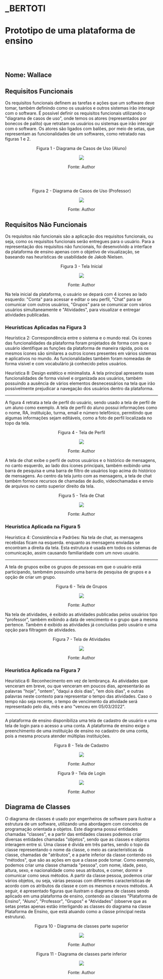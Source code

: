 # _BERTOTI
# Prototipo de uma plataforma de ensino
<br><br>

## Nome: Wallace
## Requisitos Funcionais

Os requisitos funcionais definem as tarefas e ações que um software deve tomar, também definindo como os usuários e outros sistemas irão interagir com o software.
É possível definir os requisitos funcionais utilizando o "diagrama de casos de uso", onde temos os atores (representados por bonecos de palito) que retratam os usuários
ou sistemas que irão interagir com o software. Os atores são ligados com balões, por meio de setas, que representam as funcionalidades de um softwares, como retratado
nas figuras 1 e 2.
<br>


<p align="center">Figura 1 - Diagrama de Casos de Uso (Aluno) </p>

 <div align="center"> 
<img src="https://user-images.githubusercontent.com/91164489/157929197-510fe614-6bbb-4818-bb5f-d2a1367c8b40.PNG" />
 </div> 
  
<p align="center">Fonte: Author </p> 
  <br>
  <br>
  
  <p align="center">Figura 2 - Diagrama de Casos de Uso (Professor) </p>
  
  <div align="center"> 
  <img src="https://user-images.githubusercontent.com/91164489/157933047-f1e074fd-e518-474a-857b-e1051da65310.PNG" />
   </div>
   
   <p align="center">Fonte: Author </p>

   ## Requisitos Não Funcionais
   
   Os requisitos não funcionais são a aplicação dos requisitos funcionais, ou seja, como os requisitos funcionais serão entregues para o usuário. Para a representação dos
   requisitos não funcionais, foi desenvolvido a interface da plataforma de ensino apenas com o objetivo de visualização, se baseando nas heurísticas de usabilidade de
   Jakob Nielsen.
   
   
   
   <p align="center"> Figura 3 - Tela Inicial </p>
   
   <div align="center">
   <img src="https://user-images.githubusercontent.com/91164489/157936210-8a141475-d5ac-4a25-b188-c9204925f35a.PNG" />
   </div>
   
   <p align="center">Fonte: Author </p>
   
   Na tela inicial da plataforma, o usuário se depará com 4 ícones ao lado esquerdo: "Conta" para acessar e editar o seu perfil, "Chat" para se comunicar com outros
   usuários, "Grupos" para se comunicar com vários usuários simultaneamente e "Atividades", para visualizar e entregar atividades publícadas.
   
   ### Heurísticas Aplicadas na Figura 3
   Heurística 2: Correspondência entre o sistema e o mundo real. Os ícones das funcionalidades da plataforma foram projetados de forma com que o usuário identifique
   as funções da plataforma de maneira rápida, pois os mesmos ícones são similares a outros ícones presentes em vários sistemas e aplicativos no mundo. As funcionalidades
   também foram nomeadas de forma visível e com vocabulário já conhecido pelos usuários.
   
   Heurística 8: Design estético e minimalista. A tela principal apresenta suas funcionalidades de forma visível e organizada aos usuários, também possuindo a ausência
   de vários elementos desnecessários na tela que irão possívelmente prejudicar a navegação dos usuários dentro da plataforma.
   
  -----------------------------------------------------------------------------------------------------------------------------------------------------------------------------
  
   A figura 4 retrata a tela de perfil do usuário, sendo usado a tela de perfil de um aluno como exemplo. A tela de perfil do aluno possui informações como o nome, RA,
   instituição, turma, email e número telefônico, permitindo que algumas informações sejam editáveis, como a foto de perfil localizada no topo da tela.
  
  
   <p align="center"> Figura 4 - Tela de Perfil </p>
  
   <div align="center">
   <img src="https://user-images.githubusercontent.com/91164489/157964167-9068ce54-6c1b-4b4a-b165-c032ab72de78.PNG" />
   </div>
   
   <p align="center">Fonte: Author </p>
   
   A tela de chat exibe o perfil de outros usuários e o histórico de mensagens, no canto esquerdo, ao lado dos ícones principais, também exibindo uma barra de pesquisa e 
   uma barra de filtro de usuários logo acima do histórico de mensagens. Ao centro da tela junto com as mensagens, a tela de chat também fornece recursos de chamadas de
   áudio, videochamadas e envio de arquivos no canto superior direito da tela.
   
   
   
    
   <p align="center"> Figura 5 - Tela de Chat </p>
    
   <div align="center">
   <img src="https://user-images.githubusercontent.com/91164489/157976201-a05430fe-3279-44e4-af74-6596dd1c53c5.PNG" />
   </div>
  
   <p align="center">Fonte: Author </p>
   
   
   
   ### Heurística Aplicada na Figura 5
   Heurística 4: Consistência e Padrões: Na tela de chat, as mensagens recebidas ficam na esquerda. enquanto as mensagens enviadas se encontram a direita da tela.
   Esta estrutura é usada em todos os sistemas de comunicação, assim causando familiaridade com um novo usuário.
   
   -----------------------------------------------------------------------------------------------------------------------------------------------------------------------------
   
   A tela de grupos exibe os grupos de pessoas em que o usuário está participando, tambmém possuindo uma barra de pesquisa de grupos e a opção de criar um grupo.
   
   
   
   
   <p align="center"> Figura 6 - Tela de Grupos </p>
   
   <div align="center">
   <img src="https://user-images.githubusercontent.com/91164489/157978022-ce3136fe-94f5-425f-b9fe-1ca9cddb1484.PNG" />
   </div>
 
   <p align="center">Fonte: Author </p>  
   
   Na tela de atividades, é exibido as atividades publicadas pelos usuários tipo "professor", também exibindo a data de vencimento e o grupo que a mesma pertence.
   Também é exibido as atividades já concluídas pelo usuário e uma opção para filtragem de atividades.
   
   



  <p align="center"> Figura 7 - Tela de Atividades </p>
    
  <div align="center">
  <img src="https://user-images.githubusercontent.com/91164489/157980871-c9cd546b-36f0-4889-add2-b88245cdcbb8.PNG" />
  </div>
  
   <p align="center">Fonte: Author </p>  
   
   
   
   ### Heurística Aplicada na Figura 7
   
   Heurística 6: Reconhecimento em vez de lembrança. As atividades que venceram em breve, ou que venceram em poucos dias, apresentarão as palavras "hoje", "ontem", "daqui a dois    dias", "em dois dias", e outras palavras neste contexto para representar o tempo das atividades. Caso o tempo não seja recente, o tempo de vencimento da atividade será          representado pelo dia, mês e ano "venceu em 05/03/2022".
   
   --------------- -------------------------------------------------------------------------------------------------------------------------------------------------------------
   
   
   A plataforma de ensino disponibiliza uma tela de cadastro de usuário e uma tela de login para o acesso a uma conta. A plataforma de ensino exige o preenchimento de uma
   instituição de ensino no cadastro de uma conta, pois a mesma procura atender múltiplas instituições.
   
   
   
   
   <p align="center"> Figura 8 - Tela de Cadastro </p>
   
   <div align="center">
   <img src="https://user-images.githubusercontent.com/91164489/157984079-af135aaa-6f00-41ca-969d-0103d9ab0d39.PNG" />
   </div>
   
   <p align="center">Fonte: Author </p> 
    
    
    
   <p align="center"> Figura 9 - Tela de Login </p>
       
   <div align="center">
   <img src="https://user-images.githubusercontent.com/91164489/157984220-94c8994c-c950-42ac-90fa-bbd530652fdf.PNG" />
   </div>
   
   <p align="center">Fonte: Author </p>
   
   
   ## Diagrama de Classes
   
   O diagrama de classes é usado por engenheiros de software para ilustrar a estrutura de um software, utilizando uma abordagem com conceitos de programação orientada a
   objetos. Este diagrama possui entidades chamadas "classes", e a partir das entidades classes podemos criar diversas entidades chamadas "objetos", sendo que as classes e      objetos interagem entre si. Uma classe é divida
   em três partes, sendo o topo da classe representando o nome da classe, o meio as características da classe, chamadas de "atributos", e a parte inferior da classe contendo
   os "métodos", que são as ações em que a classe pode tomar. Como exemplo, podemos criar uma classe chamada "pessoa", com nome, idade, peso, altura, sexo, e nacionalidade
   como seus atributos, e comer, dormir e comunicar como seus métodos. A partir da classe pessoa, podemos criar vários objetos, ou seja, várias pessoas com diferentes  características de acordo com os atributos da classe e com os mesmos e novos métodos.
   A seguir, é apresentado figuras que ilustram o diagrama de classes sendo aplicado em uma plataforma de ensino, contendo as classes "Plataforma de Ensino", "Aluno", 
   "Professor", "Grupos" e "Atividades" (observe que as setas pretas apenas estão interligando as classes do diagrama na classe Plataforma de Ensino, que está atuando
   como a classe principal nesta estrutura).
   
   
   
   
   
   <p align="center"> Figura 10 - Diagrama de classes parte superior </p>
   
   <div align="center">
   <img src="https://user-images.githubusercontent.com/91164489/157986705-dfa63931-a16f-4d38-8c49-e291f70cb662.PNG" />
   </div>
   
   <p align="center">Fonte: Author </p>
   
   
   <p align="center"> Figura 11 - Diagrama de classes parte inferior </p>
   
   <div align="center">
   <img src="https://user-images.githubusercontent.com/91164489/157987140-de9d9b26-2ed2-438b-b20b-62da3f72b52f.PNG" />
   </div>
   
   <p align="center">Fonte: Author </p>
   
   
   
